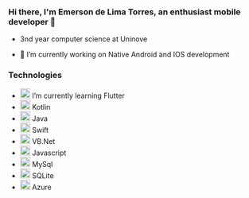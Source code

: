 ### Hi there, I'm Emerson de Lima Torres, an enthusiast mobile developer 👋
 - 3nd year computer science at Uninove 
 
 
 - 🔭 I’m currently working on Native Android and IOS development
 ### Technologies
- <img src="https://cdn.svgporn.com/logos/flutter.svg" width="20px"> I’m currently learning Flutter
- <img src="https://cdn.svgporn.com/logos/kotlin.svg" width="20px"> Kotlin
- <img src="https://cdn.svgporn.com/logos/java.svg" width="20px"> Java
- <img src="https://cdn.svgporn.com/logos/swift.svg" width="20px"> Swift
- <img src="https://cdn.svgporn.com/logos/dotnet.svg" width="20px"> VB.Net
- <img src="https://cdn.svgporn.com/logos/javascript.svg" width="20px"> Javascript
- <img src="https://cdn.svgporn.com/logos/mysql.svg" width="20px"> MySql
- <img src="https://cdn.svgporn.com/logos/sqlite.svg" width="20px"> SQLite
- <img src="https://cdn.svgporn.com/logos/azure.svg" width="20px"> Azure
<!--
**emersonfiwre/emersonfiwre** is a ✨ _special_ ✨ repository because its `README.md` (this file) appears on your GitHub profile.

Here are some ideas to get you started:

- 🔭 I’m currently working on ...
- 🌱 I’m currently learning ...
- 👯 I’m looking to collaborate on ...
- 🤔 I’m looking for help with ...
- 💬 Ask me about ...
- 📫 How to reach me: ...
- 😄 Pronouns: ...
- ⚡ Fun fact: ...
-->
